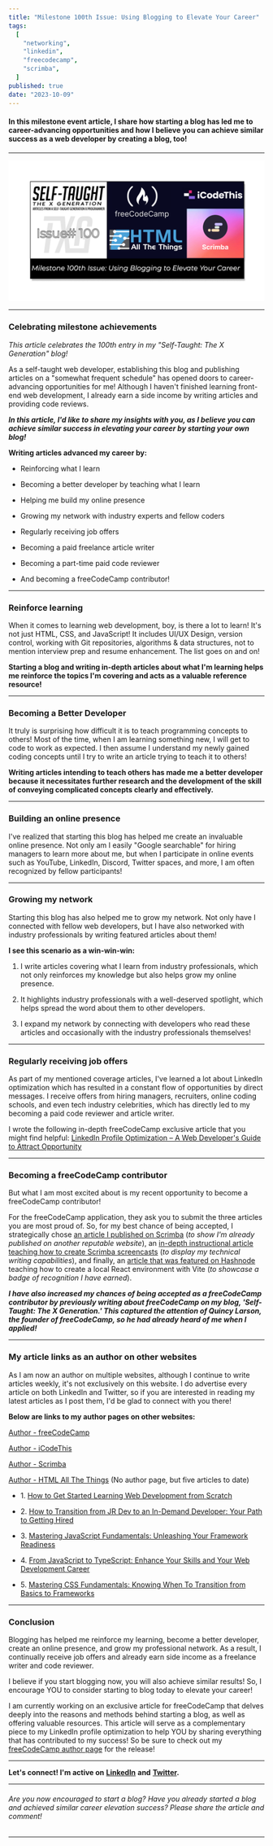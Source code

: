 ```yaml
---
title: "Milestone 100th Issue: Using Blogging to Elevate Your Career"
tags:
  [
    "networking",
    "linkedin",
    "freecodecamp",
    "scrimba",
  ]
published: true
date: "2023-10-09"
---
```


#### In this milestone event article, I share how starting a blog has led me to career-advancing opportunities and how I believe you can achieve similar success as a web developer by creating a blog, too!

---

![TN-TXG-100](img/10-09-2023/TN-TXG-100.png)

---

### Celebrating milestone achievements

*This article celebrates the 100th entry in my "Self-Taught: The X Generation" blog!*

As a self-taught web developer, establishing this blog and publishing articles on a "somewhat frequent schedule" has opened doors to career-advancing opportunities for me! Although I haven't finished learning front-end web development, I already earn a side income by writing articles and providing code reviews.

***In this article, I'd like to share my insights with you, as I believe you can achieve similar success in elevating your career by starting your own blog!***

**Writing articles advanced my career by:**

* Reinforcing what I learn
    
* Becoming a better developer by teaching what I learn
    
* Helping me build my online presence
    
* Growing my network with industry experts and fellow coders
    
* Regularly receiving job offers
    
* Becoming a paid freelance article writer
    
* Becoming a part-time paid code reviewer
    
* And becoming a freeCodeCamp contributor!
    

---

### Reinforce learning

When it comes to learning web development, boy, is there a lot to learn! It's not just HTML, CSS, and JavaScript! It includes UI/UX Design, version control, working with Git repositories, algorithms & data structures, not to mention interview prep and resume enhancement. The list goes on and on!

**Starting a blog and writing in-depth articles about what I'm learning helps me reinforce the topics I'm covering and acts as a valuable reference resource!**

---

### Becoming a Better Developer

It truly is surprising how difficult it is to teach programming concepts to others! Most of the time, when I am learning something new, I will get to code to work as expected. I then assume I understand my newly gained coding concepts until I try to write an article trying to teach it to others!

**Writing articles intending to teach others has made me a better developer because it necessitates further research and the development of the skill of conveying complicated concepts clearly and effectively.**

---

### Building an online presence

I've realized that starting this blog has helped me create an invaluable online presence. Not only am I easily "Google searchable" for hiring managers to learn more about me, but when I participate in online events such as YouTube, LinkedIn, Discord, Twitter spaces, and more, I am often recognized by fellow participants!

---

### Growing my network

Starting this blog has also helped me to grow my network. Not only have I connected with fellow web developers, but I have also networked with industry professionals by writing featured articles about them!

**I see this scenario as a win-win-win:**

1. I write articles covering what I learn from industry professionals, which not only reinforces my knowledge but also helps grow my online presence.
    
2. It highlights industry professionals with a well-deserved spotlight, which helps spread the word about them to other developers.
    
3. I expand my network by connecting with developers who read these articles and occasionally with the industry professionals themselves!
    

---

### Regularly receiving job offers

As part of my mentioned coverage articles, I've learned a lot about LinkedIn optimization which has resulted in a constant flow of opportunities by direct messages. I receive offers from hiring managers, recruiters, online coding schools, and even tech industry celebrities, which has directly led to my becoming a paid code reviewer and article writer.

I wrote the following in-depth freeCodeCamp exclusive article that you might find helpful: [LinkedIn Profile Optimization – A Web Developer's Guide to Attract Opportunity](https://www.freecodecamp.org/news/linkedin-profile-optimization/)

---

### Becoming a freeCodeCamp contributor

But what I am most excited about is my recent opportunity to become a freeCodeCamp contributor!

For the freeCodeCamp application, they ask you to submit the three articles you are most proud of. So, for my best chance of being accepted, I strategically chose [an article I published on Scrimba](https://scrimba.com/articles/linkedin-for-developers/) (*to show I'm already published on another reputable website*), an [in-depth instructional article teaching how to create Scrimba screencasts](https://selftaughttxg.com/2021/02-21/CreateAScrimbaScreencast/) (*to display my technical writing capabilities*), and finally, an [article that was featured on Hashnode](https://michaeljudelarocca.hashnode.dev/how-to-create-a-local-react-environment-with-vite) teaching how to create a local React environment with Vite (*to showcase a badge of recognition I have earned*).

***I have also increased my chances of being accepted as a freeCodeCamp contributor by previously writing about freeCodeCamp on my blog, 'Self-Taught: The X Generation.' This captured the attention of Quincy Larson, the founder of freeCodeCamp, so he had already heard of me when I applied!***

---

### My article links as an author on other websites

As I am now an author on multiple websites, although I continue to write articles weekly, it's not exclusively on this website. I do advertise every article on both LinkedIn and Twitter, so if you are interested in reading my latest articles as I post them, I'd be glad to connect with you there!

**Below are links to my author pages on other websites:**

[Author - freeCodeCamp](https://www.freecodecamp.org/news/author/michael-larocca/)

[Author - iCodeThis](https://icodethis.com/blog/authors/Michael_Larocca)

[Author - Scrimba](https://scrimba.com/articles/author/michael/)

[Author - HTML All The Things](https://www.htmlallthethings.com/) (No author page, but five articles to date)

* 1\. [How to Get Started Learning Web Development from Scratch](https://www.htmlallthethings.com/blog-posts/how-to-get-started-learning-web-development-from-scratch)
    
* 2\. [How to Transition from JR Dev to an In-Demand Developer: Your Path to Getting Hired](https://www.htmlallthethings.com/blog-posts/how-to-transition-from-jr-dev-to-an-in-demand-developer-your-path-to-getting-hired)
    
* 3\. [Mastering JavaScript Fundamentals: Unleashing Your Framework Readiness](https://www.htmlallthethings.com/blog-posts/mastering-javascript-fundamentals-unleashing-your-framework-readiness)
    
* 4\. [From JavaScript to TypeScript: Enhance Your Skills and Your Web Development Career](https://www.htmlallthethings.com/blog-posts/from-javascript-to-typescript-enhance-your-skills-and-your-web-development-career)
    
* 5\. [Mastering CSS Fundamentals: Knowing When To Transition from Basics to Frameworks](https://www.htmlallthethings.com/blog-posts/mastering-css-fundamentals-knowing-when-to-transition-from-basics-to-frameworks)
    

---

### Conclusion

Blogging has helped me reinforce my learning, become a better developer, create an online presence, and grow my professional network. As a result, I continually receive job offers and already earn side income as a freelance writer and code reviewer.

I believe if you start blogging now, you will also achieve similar results! So, I encourage YOU to consider starting to blog today to elevate your career!

I am currently working on an exclusive article for freeCodeCamp that delves deeply into the reasons and methods behind starting a blog, as well as offering valuable resources. This article will serve as a complementary piece to my LinkedIn profile optimization to help YOU by sharing everything that has contributed to my success! So be sure to check out my [freeCodeCamp author page](https://www.freecodecamp.org/news/author/michael-larocca/) for the release!

---

**Let's connect! I'm active on** [**LinkedIn**](https://www.linkedin.com/in/michaeljudelarocca/) **and** [**Twitter**](https://twitter.com/MikeJudeLarocca)**.**

---

###### *Are you now encouraged to start a blog? Have you already started a blog and achieved similar career elevation success? Please share the article and comment!*

---